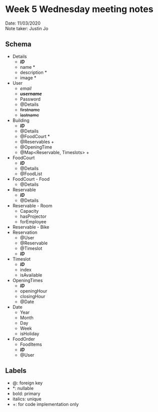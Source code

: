 # Week 5 Wednesday meeting notes
Date: 11/03/2020\
Note taker: Justin Jo

## Schema
- Details
    - _**ID**_
    - name *
    - description *
    - image *
- User
    - _email_
    - _**username**_
    - Password
    - @Details
    - ~~firstname~~
    - ~~lastname~~
- Building
    - _**ID**_
    - @Details
    - @FoodCourt *
    - @Reservables +
    - @OpeningTime
    - @Map<Reservable, Timeslots> +
- FoodCourt
    - _**ID**_
    - @Details
    - @FoodList
- FoodCourt - Food
    - @Details
- Reservable
    - _**ID**_
    - @Details
- Reservable - Room
    - Capacity
    - hasProjector
    - forEmployee
- Reservable - Bike
- Reservation
    - @User
    - @Reservable
    - @Timeslot
    - _**ID**_
- Timeslot
    - _**ID**_
    - index
    - isAvailable
- OpeningTimes
    - _**ID**_
    - openingHour
    - closingHour
    - @Date
- Date
    - Year
    - Month
    - Day
    - Week
    - isHoliday
- FoodOrder
    - FoodItems
    - _**ID**_
    - @User


## Labels
- @: foreign key
- *: nullable
- bold: primary
- italics: unique
- +: for code implementation only